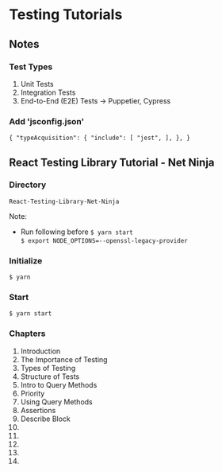 # Testing Tutorials

## Notes

### Test Types

1. Unit Tests
2. Integration Tests
3. End-to-End (E2E) Tests -> Puppetier, Cypress

### Add 'jsconfig.json'

`
{
    "typeAcquisition": {
        "include": [
            "jest",
        ],
    },
}
`

## React Testing Library Tutorial - Net Ninja

### Directory
`React-Testing-Library-Net-Ninja`

Note:
* Run following before `$ yarn start`<br>
`$ export NODE_OPTIONS=--openssl-legacy-provider`

### Initialize

`$ yarn`

### Start

`$ yarn start`

### Chapters

1. Introduction
2. The Importance of Testing
3. Types of Testing
4. Structure of Tests
5. Intro to Query Methods
6. Priority
7. Using Query Methods
8. Assertions
9. Describe Block
10.
11.
12.
13.
14.
